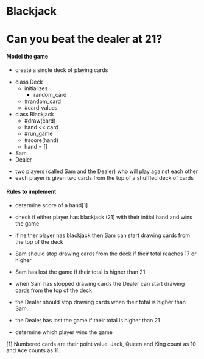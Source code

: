 # Blackjack

Can you beat the dealer at 21?
======================================

#### Model the game
* create a single deck of playing cards
- class Deck
  - initializes 
    - random_card
  - #random_card
  - #card_values
- class Blackjack 
  -  #draw(card)
    -  hand << card
  -  #run_game
  -  #score(hand)
  -  hand = []
- Sam
- Dealer

* two players (called Sam and the Dealer) who will play against each other
* each player is given two cards from the top of a shuffled deck of cards

#### Rules to implement
* determine score of a hand[1]
* check if either player has blackjack (21) with their initial hand and wins the game
* if neither player has blackjack then Sam can start drawing cards from the top of the deck
* Sam should stop drawing cards from the deck if their total reaches 17 or higher
* Sam has lost the game if their total is higher than 21 

* when Sam has stopped drawing cards the Dealer can start drawing cards from the top of the deck
* the Dealer should stop drawing cards when their total is higher than Sam.
* the Dealer has lost the game if their total is higher than 21 
* determine which player wins the game

[1] Numbered cards are their point value. Jack, Queen and King count as 10 and Ace counts as 11.
